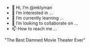- 👋 Hi, I’m @mklyman
- 👀 I’m interested in ...
- 🌱 I’m currently learning ...
- 💞️ I’m looking to collaborate on ...
- 📫 How to reach me ...

<!---
mklyman/mklyman is a ✨ special ✨ repository because its `README.md` (this file) appears on your GitHub profile.
You can click the Preview link to take a look at your changes.
--->"The Best Damned Movie Theater Ever"

